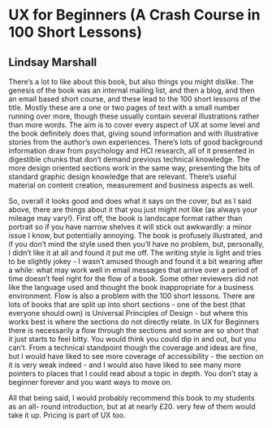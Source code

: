 # UX for Beginners (A Crash Course in 100 Short Lessons)

## Lindsay Marshall

There’s a lot to like about this book, but also things you might dislike. The genesis of
the book was an internal mailing list, and then a blog, and then an email based short
course, and these lead to the 100 short lessons of the title. Mostly these are a one or
two pages of text with a small number running over more, though these usually
contain several illustrations rather than more words. The aim is to cover every aspect
of UX at some level and the book definitely does that, giving sound information and
with illustrative stories from the author’s own experiences. There’s lots of good
background information draw from psychology and HCI research, all of it presented in
digestible chunks that don’t demand previous technical knowledge. The more design
oriented sections work in the same way, presenting the bits of standard graphic design
knowledge that are relevant. There’s useful material on content creation,
measurement and business aspects as well.

So, overall it looks good and does what it says on the cover, but as I said above, there
are things about it that you just might not like (as always your mileage may vary!). First
off, the book is landscape format rather than portrait so if you have narrow shelves it
will stick out awkwardly: a minor issue I know, but potentially annoying. The book is
profusely illustrated, and if you don’t mind the style used then you’ll have no problem,
but, personally, I didn’t like it at all and found it put me off. The writing style is light
and tries to be slightly jokey - I wasn’t amused though and found it a bit wearing after a
while: what may work well in email messages that arrive over a period of time doesn’t
feel right for the flow of a book. Some other reviewers did not like the language used
and thought the book inappropriate for a business environment. Flow  is also a
problem with the 100 short lessons. There are lots of books that are split up into short
sections - one of the best (that everyone should own) is Universal Principles of Design -
but where this works best is where the sections do not directly relate. In UX for
Beginners there is necessarily a flow through the sections and some are so short that it
just starts to feel bitty. You would think you could dip in and out, but you can’t. From a
technical standpoint though the coverage and ideas are fine, but I would have liked to
see more coverage of accessibility - the section on it is very weak indeed - and I would
also have liked to see many more pointers to places that I could read about a topic in
depth. You don’t stay a beginner forever and you want ways to move on.

All that being said, I would probably recommend this book to my students as an all-
round introduction, but at at nearly £20. very few of them would take it up. Pricing is
part of UX too.
